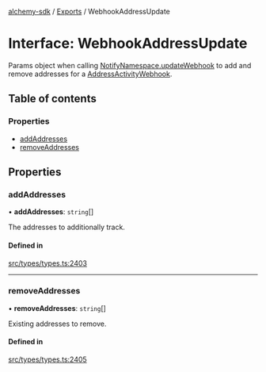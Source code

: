 [alchemy-sdk](../README.md) / [Exports](../modules.md) / WebhookAddressUpdate

# Interface: WebhookAddressUpdate

Params object when calling [NotifyNamespace.updateWebhook](../classes/NotifyNamespace.md#updatewebhook) to add and
remove addresses for a [AddressActivityWebhook](AddressActivityWebhook.md).

## Table of contents

### Properties

- [addAddresses](WebhookAddressUpdate.md#addaddresses)
- [removeAddresses](WebhookAddressUpdate.md#removeaddresses)

## Properties

### addAddresses

• **addAddresses**: `string`[]

The addresses to additionally track.

#### Defined in

[src/types/types.ts:2403](https://github.com/alchemyplatform/alchemy-sdk-js/blob/46e9716/src/types/types.ts#L2403)

___

### removeAddresses

• **removeAddresses**: `string`[]

Existing addresses to remove.

#### Defined in

[src/types/types.ts:2405](https://github.com/alchemyplatform/alchemy-sdk-js/blob/46e9716/src/types/types.ts#L2405)
